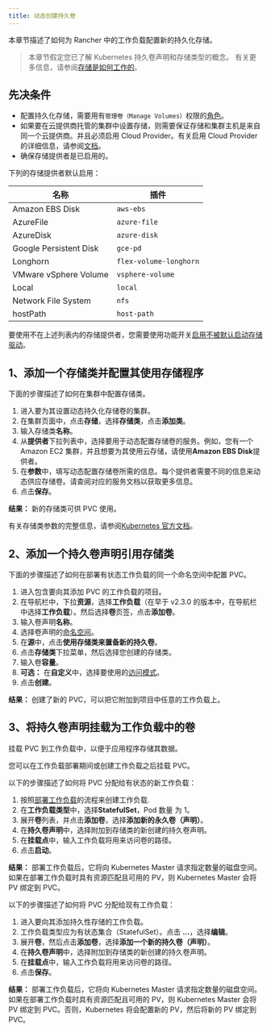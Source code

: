 ```yaml
---
title: 动态创建持久卷
---
```


本章节描述了如何为 Rancher 中的工作负载配置新的持久化存储。

> 本章节假定您已了解 Kubernetes 持久卷声明和存储类型的概念。 有关更多信息，请参阅[存储是如何工作的](/docs/cluster-admin/volumes-and-storage/how-storage-works/_index)。

## 先决条件

- 配置持久化存储，需要用有`管理卷（Manage Volumes）`权限的[角色](/docs/admin-settings/rbac/cluster-project-roles/_index)。
- 如果要在云提供商托管的集群中设置存储，则需要保证存储和集群主机是来自同一个云提供商。并且必须启用 Cloud Provider。有关启用 Cloud Provider 的详细信息，请参阅[文档](/docs/cluster-provisioning/rke-clusters/options/cloud-providers/_index)。
- 确保存储提供者是已启用的。

下列的存储提供者默认启用：

| 名称                   | 插件                   |
| ---------------------- | ---------------------- |
| Amazon EBS Disk        | `aws-ebs`              |
| AzureFile              | `azure-file`           |
| AzureDisk              | `azure-disk`           |
| Google Persistent Disk | `gce-pd`               |
| Longhorn               | `flex-volume-longhorn` |
| VMware vSphere Volume  | `vsphere-volume`       |
| Local                  | `local`                |
| Network File System    | `nfs`                  |
| hostPath               | `host-path`            |

要使用不在上述列表内的存储提供者，您需要使用功能开关[启用不被默认启动存储驱动](/docs/installation/options/feature-flags/enable-not-default-storage-drivers/_index)。

## 1、添加一个存储类并配置其使用存储程序

下面的步骤描述了如何在集群中配置存储类。

1. 进入要为其设置动态持久化存储卷的集群。
1. 在集群页面中，点击**存储**，选择**存储类**，点击**添加类**。
1. 输入存储类**名称**。
1. 从**提供者**下拉列表中，选择要用于动态配置存储卷的服务。例如，您有一个 Amazon EC2 集群，并且想要为其使用云存储，请使用**Amazon EBS Disk**提供者。
1. 在**参数**中，填写动态配置存储卷所需的信息。每个提供者需要不同的信息来动态供应存储卷。请查阅对应的服务文档以获取更多信息。
1. 点击**保存**。

**结果：** 新的存储类可供 PVC 使用。

有关存储类参数的完整信息，请参阅[Kubernetes 官方文档](https://kubernetes.io/docs/concepts/storage/storage-classes/#parameters)。

## 2、添加一个持久卷声明引用存储类

下面的步骤描述了如何在部署有状态工作负载的同一个命名空间中配置 PVC。

1. 进入包含要向其添加 PVC 的工作负载的项目。
1. 在导航栏中，下拉**资源**，选择**工作负载**（在早于 v2.3.0 的版本中，在导航栏中选择**工作负载**）。然后选择**卷**页签，点击**添加卷**。
1. 输入卷声明**名称**。
1. 选择卷声明的[命名空间](/docs/cluster-admin/projects-and-namespaces/_index)。
1. 在**源**中，点击**使用存储类来置备新的持久卷**。
1. 点击**存储类**下拉菜单，然后选择您创建的存储类。
1. 输入卷**容量**。
1. **可选：** 在**自定义**中，选择要使用的[访问模式](https://kubernetes.io/docs/concepts/storage/persistent-volumes/#access-modes)。
1. 点击**创建**。

**结果：** 创建了新的 PVC，可以把它附加到项目中任意的工作负载上。

## 3、将持久卷声明挂载为工作负载中的卷

挂载 PVC 到工作负载中，以便于应用程序存储其数据。

您可以在工作负载部署期间或创建工作负载之后挂载 PVC。

以下的步骤描述了如何将 PVC 分配给有状态的新工作负载：

1. 按照[部署工作负载](/docs/k8s-in-rancher/workloads/deploy-workloads/_index)的流程来创建工作负载.
1. 在**工作负载类型**中，选择**StatefulSet**，Pod 数量 为 1。
1. 展开**卷**列表，并点击**添加卷**，选择**添加新的永久卷（声明）**。
1. 在**持久卷声明**中，选择附加到存储类的新创建的持久卷声明。
1. 在**挂载点**中，输入工作负载将用来访问卷的路径。
1. 点击**启动**。

**结果：** 部署工作负载后，它将向 Kubernetes Master 请求指定数量的磁盘空间。如果在部署工作负载时具有资源匹配且可用的 PV，则 Kubernetes Master 会将 PV 绑定到 PVC。

以下的步骤描述了如何将 PVC 分配给现有工作负载：

1. 进入要向其添加持久性存储的工作负载。
1. 工作负载类型应为有状态集合（StatefulSet）。点击 **...**，选择**编辑**。
1. 展开**卷**，然后点击**添加卷**，选择**添加一个新的持久卷（声明）**。
1. 在**持久卷声明**中，选择附加到存储类的新创建的持久卷声明。
1. 在**挂载点**中，输入工作负载将用来访问卷的路径。
1. 点击**保存**。

**结果：** 部署工作负载后，它将向 Kubernetes Master 请求指定数量的磁盘空间。如果在部署工作负载时具有资源匹配且可用的 PV，则 Kubernetes Master 会将 PV 绑定到 PVC。否则，Kubernetes 将会配置新的 PV，然后将新的 PV 绑定到 PVC。
